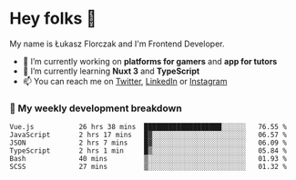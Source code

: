 # Hey folks 👋

My name is Łukasz Florczak and I'm Frontend Developer. 

- 🔭 I’m currently working on **platforms for gamers** and **app for tutors**
- 🌱 I’m currently learning **Nuxt 3** and **TypeScript**
- 📫 You can reach me on [Twitter](https://twitter.com/lukaszflorczak), [LinkedIn](https://pl.linkedin.com/in/lukasz-florczak) or [Instagram](https://instagram.com/lukaszflorczak)


### 🧮 My weekly development breakdown

<!--START_SECTION:waka-->

```text
Vue.js           26 hrs 38 mins  ███████████████████░░░░░░   76.55 %
JavaScript       2 hrs 17 mins   █▓░░░░░░░░░░░░░░░░░░░░░░░   06.57 %
JSON             2 hrs 7 mins    █▓░░░░░░░░░░░░░░░░░░░░░░░   06.09 %
TypeScript       2 hrs 1 min     █▒░░░░░░░░░░░░░░░░░░░░░░░   05.84 %
Bash             40 mins         ▒░░░░░░░░░░░░░░░░░░░░░░░░   01.93 %
SCSS             27 mins         ▒░░░░░░░░░░░░░░░░░░░░░░░░   01.32 %
```

<!--END_SECTION:waka-->

<!--
**lukaszflorczak/lukaszflorczak** is a ✨ _special_ ✨ repository because its `README.md` (this file) appears on your GitHub profile.

Here are some ideas to get you started:

- 🔭 I’m currently working on ...
- 🌱 I’m currently learning ...
- 👯 I’m looking to collaborate on ...
- 🤔 I’m looking for help with ...
- 💬 Ask me about ...
- 📫 How to reach me: ...
- 😄 Pronouns: ...
- ⚡ Fun fact: ...
-->
